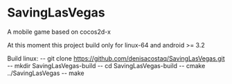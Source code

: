 # SavingLasVegas
A mobile game based on cocos2d-x

At this moment this project build only for linux-64 and android >= 3.2

Build linux:
-- git clone  https://github.com/denisacostaq/SavingLasVegas.git
-- mkdir SavingLasVegas-build
-- cd SavingLasVegas-build
-- cmake ../SavingLasVegas
-- make

